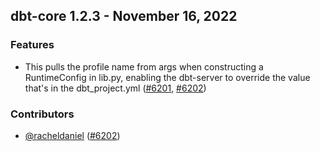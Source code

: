 ## dbt-core 1.2.3 - November 16, 2022
### Features
- This pulls the profile name from args when constructing a RuntimeConfig in lib.py, enabling the dbt-server to override the value that's in the dbt_project.yml ([#6201](https://github.com/dbt-labs/dbt-core/issues/6201), [#6202](https://github.com/dbt-labs/dbt-core/pull/6202))

### Contributors
- [@racheldaniel](https://github.com/racheldaniel) ([#6202](https://github.com/dbt-labs/dbt-core/pull/6202))
